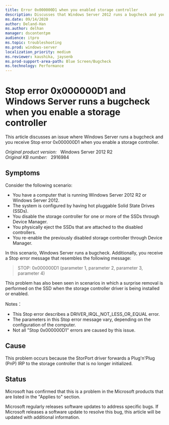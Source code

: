 ```yaml
---
title: Error 0x000000D1 when you enabled storage controller
description: Discusses that Windows Server 2012 runs a bugcheck and you receive Step error 0x000000D1 when you enable a storage controller.
ms.date: 09/14/2020
author: Deland-Han
ms.author: delhan
manager: dscontentpm
audience: itpro
ms.topic: troubleshooting
ms.prod: windows-server
localization_priority: medium
ms.reviewer: kaushika, jaysenb
ms.prod-support-area-path: Blue Screen/Bugcheck
ms.technology: Performance 
---
```

# Stop error 0x000000D1 and Windows Server runs a bugcheck when you enable a storage controller

This article discusses an issue where Windows Server runs a bugcheck and you receive Stop error 0x000000D1 when you enable a storage controller.

_Original product version:_ &nbsp; Windows Server 2012 R2  
_Original KB number:_ &nbsp; 2916984

## Symptoms

Consider the following scenario:

- You have a computer that is running Windows Server 2012 R2 or Windows Server 2012.
- The system is configured by having hot pluggable Solid State Drives (SSDs).
- You disable the storage controller for one or more of the SSDs through Device Manager.
- You physically eject the SSDs that are attached to the disabled controllers.
- You re-enable the previously disabled storage controller through Device Manager.

In this scenario, Windows Server runs a bugcheck. Additionally, you receive a Stop error message that resembles the following message:

> STOP: 0x000000D1 (parameter 1, parameter 2, parameter 3, parameter 4)

This problem has also been seen in scenarios in which a surprise removal is performed on the SSD when the storage controller driver is being installed or enabled.

Notes：

- This Stop error describes a DRIVER_IRQL_NOT_LESS_OR_EQUAL error.
- The parameters in this Stop error message vary, depending on the configuration of the computer.
- Not all "Stop 0x000000D1" errors are caused by this issue.

## Cause

This problem occurs because the StorPort driver forwards a Plug'n'Plug (PnP) IRP to the storage controller that is no longer initialized.

## Status

Microsoft has confirmed that this is a problem in the Microsoft products that are listed in the "Applies to" section.

Microsoft regularly releases software updates to address specific bugs. If Microsoft releases a software update to resolve this bug, this article will be updated with additional information.
